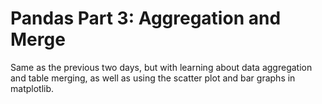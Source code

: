 # Pandas Part 3: Aggregation and Merge

Same as the previous two days, but with learning about data aggregation and table merging, as well as using the scatter plot and bar graphs in matplotlib.